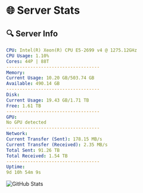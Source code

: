 # 🌐 Server Stats
## 🔍 Server Info
```yaml
CPU: Intel(R) Xeon(R) CPU E5-2699 v4 @ 1275.12GHz
CPU Usage: 1.10%
Cores: 44P | 88T
-----------------------------------
Memory:
Current Usage: 10.20 GB/503.74 GB
Available: 490.14 GB
-----------------------------------
Disk:
Current Usage: 19.43 GB/1.71 TB
Free: 1.61 TB
-----------------------------------
GPU:
No GPU detected
-----------------------------------
Network:
Current Transfer (Sent): 178.15 MB/s
Current Transfer (Received): 2.35 MB/s
Total Sent: 91.26 TB
Total Received: 1.54 TB
-----------------------------------
Uptime:
9d 10h 54m 9s
```
![GitHub Stats](https://img.shields.io/badge/Updated-2025-02-17_09:37:28-blue)